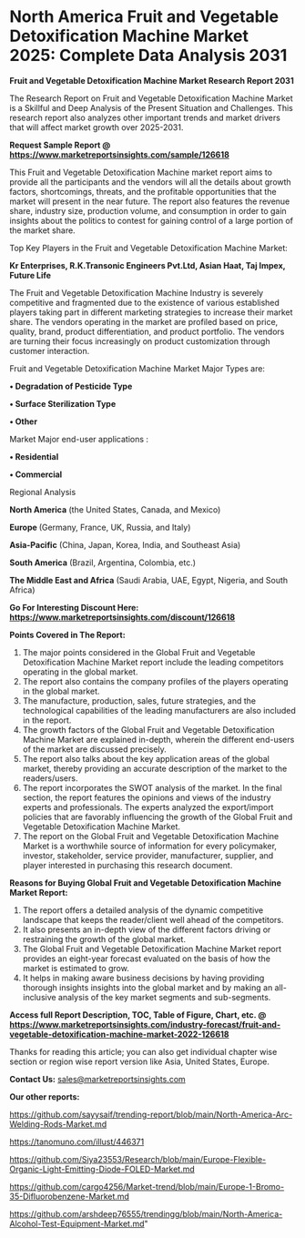 # North America Fruit and Vegetable Detoxification Machine Market 2025: Complete Data Analysis 2031

<strong>Fruit and Vegetable Detoxification Machine Market Research Report 2031</strong>

The Research Report on Fruit and Vegetable Detoxification Machine Market is a Skillful and Deep Analysis of the Present Situation and Challenges. This research report also analyzes other important trends and market drivers that will affect market growth over 2025-2031.

<strong>Request Sample Report @ <a href=https://www.marketreportsinsights.com/sample/126618>https://www.marketreportsinsights.com/sample/126618</a></strong>

This Fruit and Vegetable Detoxification Machine market report aims to provide all the participants and the vendors will all the details about growth factors, shortcomings, threats, and the profitable opportunities that the market will present in the near future. The report also features the revenue share, industry size, production volume, and consumption in order to gain insights about the politics to contest for gaining control of a large portion of the market share.

Top Key Players in the Fruit and Vegetable Detoxification Machine Market:

<strong>Kr Enterprises, R.K.Transonic Engineers Pvt.Ltd, Asian Haat, Taj Impex, Future Life</strong>

The Fruit and Vegetable Detoxification Machine Industry is severely competitive and fragmented due to the existence of various established players taking part in different marketing strategies to increase their market share. The vendors operating in the market are profiled based on price, quality, brand, product differentiation, and product portfolio. The vendors are turning their focus increasingly on product customization through customer interaction.

Fruit and Vegetable Detoxification Machine Market Major Types are:

<strong>• Degradation of Pesticide Type

• Surface Sterilization Type

• Other</strong>

Market Major end-user applications :

<strong>• Residential

• Commercial</strong>

Regional Analysis

</u><strong><b>North America</b></strong> (the United States, Canada, and Mexico)

<strong><b>Europe </b></strong>(Germany, France, UK, Russia, and Italy)

<strong><b>Asia-Pacific</b></strong> (China, Japan, Korea, India, and Southeast Asia)

<strong><b>South America</b></strong> (Brazil, Argentina, Colombia, etc.)

<strong><b>The Middle East and Africa</b></strong> (Saudi Arabia, UAE, Egypt, Nigeria, and South Africa)

<strong>Go For Interesting Discount Here: <a href=https://www.marketreportsinsights.com/discount/126618>https://www.marketreportsinsights.com/discount/126618</a></strong>

<strong>Points Covered in The Report:</strong>
<ol>
  <li>The major points considered in the Global Fruit and Vegetable Detoxification Machine Market report include the leading competitors operating in the global market.</li>
  <li>The report also contains the company profiles of the players operating in the global market.</li>
  <li>The manufacture, production, sales, future strategies, and the technological capabilities of the leading manufacturers are also included in the report.</li>
  <li>The growth factors of the Global Fruit and Vegetable Detoxification Machine Market are explained in-depth, wherein the different end-users of the market are discussed precisely.</li>
  <li>The report also talks about the key application areas of the global market, thereby providing an accurate description of the market to the readers/users.</li>
  <li>The report incorporates the SWOT analysis of the market. In the final section, the report features the opinions and views of the industry experts and professionals. The experts analyzed the export/import policies that are favorably influencing the growth of the Global Fruit and Vegetable Detoxification Machine Market.</li>
  <li>The report on the Global Fruit and Vegetable Detoxification Machine Market is a worthwhile source of information for every policymaker, investor, stakeholder, service provider, manufacturer, supplier, and player interested in purchasing this research document.</li>
</ol>
<strong>Reasons for Buying Global Fruit and Vegetable Detoxification Machine Market Report:</strong>

<ol>
  <li>The report offers a detailed analysis of the dynamic competitive landscape that keeps the reader/client well ahead of the competitors.</li>
  <li>It also presents an in-depth view of the different factors driving or restraining the growth of the global market.</li>
  <li>The Global Fruit and Vegetable Detoxification Machine Market report provides an eight-year forecast evaluated on the basis of how the market is estimated to grow.</li>
  <li>It helps in making aware business decisions by having providing thorough insights insights into the global market and by making an all-inclusive analysis of the key market segments and sub-segments.</li>
</ol>
<strong>Access full Report Description, TOC, Table of Figure, Chart, etc. @ <a href=https://www.marketreportsinsights.com/industry-forecast/fruit-and-vegetable-detoxification-machine-market-2022-126618>https://www.marketreportsinsights.com/industry-forecast/fruit-and-vegetable-detoxification-machine-market-2022-126618</a></strong>


Thanks for reading this article; you can also get individual chapter wise section or region wise report version like Asia, United States, Europe.

<strong>Contact Us:</strong>
sales@marketreportsinsights.com

<strong>Our other reports:</strong>

<a href=https://github.com/sayysaif/trending-report/blob/main/North-America-Arc-Welding-Rods-Market.md>https://github.com/sayysaif/trending-report/blob/main/North-America-Arc-Welding-Rods-Market.md</a>

<a href=https://tanomuno.com/illust/446371>https://tanomuno.com/illust/446371</a>

<a href=https://github.com/Siya23553/Research/blob/main/Europe-Flexible-Organic-Light-Emitting-Diode-FOLED-Market.md>https://github.com/Siya23553/Research/blob/main/Europe-Flexible-Organic-Light-Emitting-Diode-FOLED-Market.md</a>

<a href=https://github.com/cargo4256/Market-trend/blob/main/Europe-1-Bromo-35-Difluorobenzene-Market.md>https://github.com/cargo4256/Market-trend/blob/main/Europe-1-Bromo-35-Difluorobenzene-Market.md</a>

<a href=https://github.com/arshdeep76555/trendingg/blob/main/North-America-Alcohol-Test-Equipment-Market.md>https://github.com/arshdeep76555/trendingg/blob/main/North-America-Alcohol-Test-Equipment-Market.md</a>"
